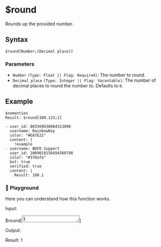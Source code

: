 # $round
Rounds up the provided number.

## Syntax
```
$round[Number;(Decimal place)]
```

### Parameters
- `Number` `(Type: Float || Flag: Required)`: The number to round.
- `Decimal place` `(Type: Integer || Flag: Vacantable)`: The number of decimal places to round the number to. Defaults to `0`.

## Example
```
$nomention
Result: $round[100.123;1]
```

``` discord yaml
- user_id: 803569638084313098
  username: RainbowKey
  color: "#E67E22"
  content: |
    !example
- username: BDFD Support
  user_id: 1009018156494368798
  color: "#378afa"
  bot: true
  verified: true
  content: |
    Result: 100.1
```

<div class=function-playground>
  <h3>🤖 Playground</h3>
  <p>Here you can understand how this function works.</p>
  <div class="function-input">
    <p>Input:</p>
    <span id="play-code">$round[<textarea id="play-input" rows="1" maxlength="20" oninput="roundPlayground(this.value)">1</textarea>]</span>
  </div>
  <div class="function-output">
    <p>Output:</p>
    <span id="play-output">Result: 1</span>
  </div>
</div>
